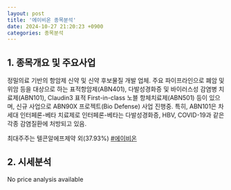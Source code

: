 ```yaml
---
layout: post
title: '에이비온 종목분석'
date: 2024-10-27 21:20:23 +0900
categories: 종목분석
---
```


## 1. 종목개요 및 주요사업

정밀의료 기반의 항암제 신약 및 신약 후보물질 개발 업체. 주요 파이프라인으로 폐암 및 위암 등을 대상으로 하는 표적항암제(ABN401), 다발성경화증 및 바이러스성 감염병 치료제(ABN101), Claudin3 표적 First-in-class 노블 항체치료제(ABN501) 등이 있으며, 신규 사업으로 ABN90X 프로젝트(Bio Defense) 사업 진행중. 특히, ABN101은 차세대 인터페론-베타 치료제로 인터페론-베타는 다발성경화증, HBV, COVID-19과 같은 각종 감염질환에 처방되고 있음.

최대주주는 텔콘알에프제약 외(37.93%)
[#에이비온](#)

## 2. 시세분석

No price analysis available
